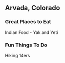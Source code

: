 ## Arvada, Colorado

### Great Places to Eat
Indian Food - Yak and Yeti

### Fun Things To Do
Hiking 14ers
